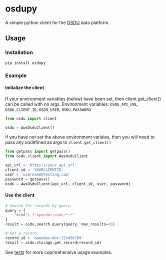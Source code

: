 # osdupy

A simple python client for the [OSDU](https://community.opengroup.org/osdu) data platform.

## Usage

### Installation

```bash
pip install osdupy
```

### Example

#### Initialize the client

If your environment variables (below) have been set, then client.get_client() can be called with no args.
Environment variables: `OSDU_API_URL`, `OSDU_CLIENT_ID`, `OSDU_USER`, `OSDU_PASSWORD`

```python
from osdu import client

osdu = AwsOsduClient()
```

If you have not set the above environment variales, then you will need to pass any undefined as args to `client.get_client()`

```python
from getpass import getpass()
from osdu.client import AwsOsduClient

api_url = 'https://your_api_url'
client_id = 'YOURCLIENTID'
user = 'username@testing.com'
password = getpass()
osdu = AwsOsduClient(api_url, client_id, user, password)
```

#### Use the client

```python
# Search for records by query.
query = {
    "kind": f"opendes:osdu:*:*"
}
result = osdu.search.query(query, max_results=10)

# Get a record.
record_id = 'opendes:doc:123456789'
result = osdu.storage.get_record(record_id)

```

See [tests](tests/tests.py) for more copmrehensive usage examples.
